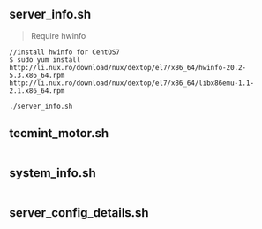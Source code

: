 

## server_info.sh
> Require hwinfo
```
//install hwinfo for CentOS7
$ sudo yum install http://li.nux.ro/download/nux/dextop/el7/x86_64/hwinfo-20.2-5.3.x86_64.rpm http://li.nux.ro/download/nux/dextop/el7/x86_64/libx86emu-1.1-2.1.x86_64.rpm

./server_info.sh
```

## tecmint_motor.sh
```
```

## system_info.sh
```
```

## server_config_details.sh
```
```
